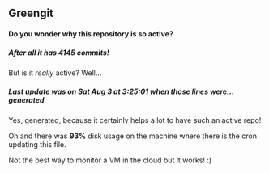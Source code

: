## Greengit

#### Do you wonder why this repository is so active?

##### After all it has 4145 commits!

But is it *really* active? Well...

##### Last update was on Sat Aug 3 at 3:25:01 when those lines were... generated

Yes, generated, because it certainly helps a lot to have such an active repo!

Oh and there was **93%** disk usage on the machine
where there is the cron updating this file.

Not the best way to monitor a VM in the cloud but it works! :)
